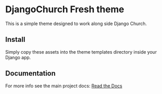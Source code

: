 # DjangoChurch Fresh theme

This is a simple theme designed to work along side Django Church.

## Install

Simply copy these assets into the theme templates directory inside your Django app.

## Documentation

For more info see the main project docs: [Read the
Docs](http://djangochurch.readthedocs.org/)

